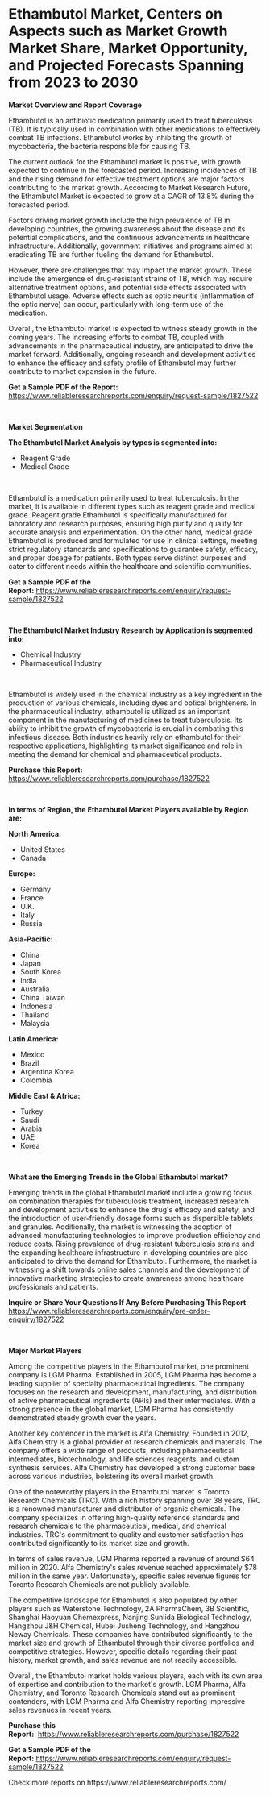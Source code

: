 <p><h1>Ethambutol Market, Centers on Aspects such as Market Growth Market Share, Market Opportunity, and Projected Forecasts Spanning from 2023 to 2030</h1></p><p><strong>Market Overview and Report Coverage</strong></p>
<p><p>Ethambutol is an antibiotic medication primarily used to treat tuberculosis (TB). It is typically used in combination with other medications to effectively combat TB infections. Ethambutol works by inhibiting the growth of mycobacteria, the bacteria responsible for causing TB.</p><p>The current outlook for the Ethambutol market is positive, with growth expected to continue in the forecasted period. Increasing incidences of TB and the rising demand for effective treatment options are major factors contributing to the market growth. According to Market Research Future, the Ethambutol Market is expected to grow at a CAGR of 13.8% during the forecasted period.</p><p>Factors driving market growth include the high prevalence of TB in developing countries, the growing awareness about the disease and its potential complications, and the continuous advancements in healthcare infrastructure. Additionally, government initiatives and programs aimed at eradicating TB are further fueling the demand for Ethambutol.</p><p>However, there are challenges that may impact the market growth. These include the emergence of drug-resistant strains of TB, which may require alternative treatment options, and potential side effects associated with Ethambutol usage. Adverse effects such as optic neuritis (inflammation of the optic nerve) can occur, particularly with long-term use of the medication.</p><p>Overall, the Ethambutol market is expected to witness steady growth in the coming years. The increasing efforts to combat TB, coupled with advancements in the pharmaceutical industry, are anticipated to drive the market forward. Additionally, ongoing research and development activities to enhance the efficacy and safety profile of Ethambutol may further contribute to market expansion in the future.</p></p>
<p><strong>Get a Sample PDF of the Report:</strong> <a href="https://www.reliableresearchreports.com/enquiry/request-sample/1827522">https://www.reliableresearchreports.com/enquiry/request-sample/1827522</a></p>
<p>&nbsp;</p>
<p><strong>Market Segmentation</strong></p>
<p><strong>The Ethambutol Market Analysis by types is segmented into:</strong></p>
<p><ul><li>Reagent Grade</li><li>Medical Grade</li></ul></p>
<p>&nbsp;</p>
<p><p>Ethambutol is a medication primarily used to treat tuberculosis. In the market, it is available in different types such as reagent grade and medical grade. Reagent grade Ethambutol is specifically manufactured for laboratory and research purposes, ensuring high purity and quality for accurate analysis and experimentation. On the other hand, medical grade Ethambutol is produced and formulated for use in clinical settings, meeting strict regulatory standards and specifications to guarantee safety, efficacy, and proper dosage for patients. Both types serve distinct purposes and cater to different needs within the healthcare and scientific communities.</p></p>
<p><strong>Get a Sample PDF of the Report:</strong>&nbsp;<a href="https://www.reliableresearchreports.com/enquiry/request-sample/1827522">https://www.reliableresearchreports.com/enquiry/request-sample/1827522</a></p>
<p>&nbsp;</p>
<p><strong>The Ethambutol Market Industry Research by Application is segmented into:</strong></p>
<p><ul><li>Chemical Industry</li><li>Pharmaceutical Industry</li></ul></p>
<p>&nbsp;</p>
<p><p>Ethambutol is widely used in the chemical industry as a key ingredient in the production of various chemicals, including dyes and optical brighteners. In the pharmaceutical industry, ethambutol is utilized as an important component in the manufacturing of medicines to treat tuberculosis. Its ability to inhibit the growth of mycobacteria is crucial in combating this infectious disease. Both industries heavily rely on ethambutol for their respective applications, highlighting its market significance and role in meeting the demand for chemical and pharmaceutical products.</p></p>
<p><strong>Purchase this Report:</strong>&nbsp; <a href="https://www.reliableresearchreports.com/purchase/1827522">https://www.reliableresearchreports.com/purchase/1827522</a></p>
<p>&nbsp;</p>
<p><strong>In terms of Region, the Ethambutol Market Players available by Region are:</strong></p>
<p>
    <p> <strong> North America: </strong>
        <ul>
            <li>United States</li>
            <li>Canada</li>
        </ul>
        </p> 
    <p> <strong> Europe: </strong>
        <ul>
            <li>Germany</li>
            <li>France</li>
            <li>U.K.</li>
            <li>Italy</li>
            <li>Russia</li>
        </ul>
        </p> 
    <p> <strong> Asia-Pacific: </strong>
        <ul>
            <li>China</li>
            <li>Japan</li>
            <li>South Korea</li>
            <li>India</li>
            <li>Australia</li>
            <li>China Taiwan</li>
            <li>Indonesia</li>
            <li>Thailand</li>
            <li>Malaysia</li>
        </ul>
        </p> 
    <p> <strong> Latin America: </strong>
        <ul>
            <li>Mexico</li>
            <li>Brazil</li>
            <li>Argentina Korea</li>
            <li>Colombia</li>
        </ul>
        </p> 
    <p> <strong> Middle East & Africa: </strong>
        <ul>
            <li>Turkey</li>
            <li>Saudi</li>
            <li>Arabia</li>
            <li>UAE</li>
            <li>Korea</li>
        </ul>
    </p>
    </p>
<p>&nbsp;</p>
<p><strong>What are the Emerging Trends in the Global Ethambutol market?</strong></p>
<p><p>Emerging trends in the global Ethambutol market include a growing focus on combination therapies for tuberculosis treatment, increased research and development activities to enhance the drug's efficacy and safety, and the introduction of user-friendly dosage forms such as dispersible tablets and granules. Additionally, the market is witnessing the adoption of advanced manufacturing technologies to improve production efficiency and reduce costs. Rising prevalence of drug-resistant tuberculosis strains and the expanding healthcare infrastructure in developing countries are also anticipated to drive the demand for Ethambutol. Furthermore, the market is witnessing a shift towards online sales channels and the development of innovative marketing strategies to create awareness among healthcare professionals and patients.</p></p>
<p><strong>Inquire or Share Your Questions If Any Before Purchasing This Report</strong>- <a href="https://www.reliableresearchreports.com/enquiry/pre-order-enquiry/1827522">https://www.reliableresearchreports.com/enquiry/pre-order-enquiry/1827522</a></p>
<p>&nbsp;</p>
<p><strong>Major Market Players</strong></p>
<p><p>Among the competitive players in the Ethambutol market, one prominent company is LGM Pharma. Established in 2005, LGM Pharma has become a leading supplier of specialty pharmaceutical ingredients. The company focuses on the research and development, manufacturing, and distribution of active pharmaceutical ingredients (APIs) and their intermediates. With a strong presence in the global market, LGM Pharma has consistently demonstrated steady growth over the years.</p><p>Another key contender in the market is Alfa Chemistry. Founded in 2012, Alfa Chemistry is a global provider of research chemicals and materials. The company offers a wide range of products, including pharmaceutical intermediates, biotechnology, and life sciences reagents, and custom synthesis services. Alfa Chemistry has developed a strong customer base across various industries, bolstering its overall market growth.</p><p>One of the noteworthy players in the Ethambutol market is Toronto Research Chemicals (TRC). With a rich history spanning over 38 years, TRC is a renowned manufacturer and distributor of organic chemicals. The company specializes in offering high-quality reference standards and research chemicals to the pharmaceutical, medical, and chemical industries. TRC's commitment to quality and customer satisfaction has contributed significantly to its market size and growth.</p><p>In terms of sales revenue, LGM Pharma reported a revenue of around $64 million in 2020. Alfa Chemistry's sales revenue reached approximately $78 million in the same year. Unfortunately, specific sales revenue figures for Toronto Research Chemicals are not publicly available.</p><p>The competitive landscape for Ethambutol is also populated by other players such as Waterstone Technology, 2A PharmaChem, 3B Scientific, Shanghai Haoyuan Chemexpress, Nanjing Sunlida Biological Technology, Hangzhou J&H Chemical, Hubei Jusheng Technology, and Hangzhou Neway Chemicals. These companies have contributed significantly to the market size and growth of Ethambutol through their diverse portfolios and competitive strategies. However, specific details regarding their past history, market growth, and sales revenue are not readily accessible.</p><p>Overall, the Ethambutol market holds various players, each with its own area of expertise and contribution to the market's growth. LGM Pharma, Alfa Chemistry, and Toronto Research Chemicals stand out as prominent contenders, with LGM Pharma and Alfa Chemistry reporting impressive sales revenues in recent years.</p></p>
<p><strong>Purchase this Report:</strong>&nbsp;&nbsp;<a href="https://www.reliableresearchreports.com/purchase/1827522">https://www.reliableresearchreports.com/purchase/1827522</a></p>
<p></p>
<p><strong>Get a Sample PDF of the Report:</strong>&nbsp;<a href="https://www.reliableresearchreports.com/enquiry/request-sample/1827522">https://www.reliableresearchreports.com/enquiry/request-sample/1827522</a></p>
<p>Check more reports on https://www.reliableresearchreports.com/</p>